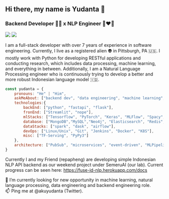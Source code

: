 ## Hi there, my name is Yudanta 👋
### Backend Developer 👨‍💻 x NLP Engineer 🤖❤️👾

[![](https://img.shields.io/badge/LinkedIn-yudanta-blue)](http://linkedin.com/in/yudanta/)
[![](https://img.shields.io/badge/Twitter-akuyudanta-blue)](https://twitter.com/akuyudanta)

I am a full-stack developer with over 7 years of experience in software engineering. Currently, I live as a registered alien 👽 in Pittsburgh, PA 🇺🇸. I mostly work with Python for developing RESTful applications and conducting research, which includes data processing, machine learning, and everything in between. Additionally, I am a Natural Language Processing engineer who is continuously trying to develop a better and more robust Indonesian language model 🇮🇩.

```javascript
const yudanta = {
    pronouns: "He" | "Him",
    askMeAbout: ["backend dev", "data engineering", "machine learning", "nlp", "tech"],
    technologies:{
        backEnd: ["python", "fastapi", "flask"],
        fronEnd: ["Streamlit", "nope"],
        mlStacks: ["Tensorflow", "PyTorch", "Keras", "MLFlow", "Spacy", "ScikitLearn", "HuggingFace"],
        database: ["MongoDB","MySQL","Neo4j", "Elasticsearch", "Redis", "RabbitMQ"],
        dataStacks: ["spark", "dask", "airflow"],
        devOps: ["Linux/Unix", "Git", "Jenkins", "Docker", "K8S"],
        misc: ["TF-Serving", "PyPy3"]
    },
    architecture: ["PubSub", "microservices", "event-driven", "MLPipeline"],
}
```

Currently I and my Friend (repapheng) are developing simple Indonesian NLP API backend as our weekend project under SemeruAI (our lab). Current progress can be seen here: https://fuse-id-nlp.herokuapp.com/docs 

🔭 I’m currently looking for new opportunity in machine learning, natural language processing, data engineering and backend engineering role. <br>
📫 Ping me at @akuyudanta (Twitter). 

<!--
**yudanta/yudanta** is a ✨ _special_ ✨ repository because its `README.md` (this file) appears on your GitHub profile.

Here are some ideas to get you started:

- 🔭 I’m currently working on ...
- 🌱 I’m currently learning ...
- 👯 I’m looking to collaborate on ...
- 🤔 I’m looking for help with ...
- 💬 Ask me about ...
- 📫 How to reach me: ...
- 😄 Pronouns: ...
- ⚡ Fun fact: ...
-->
